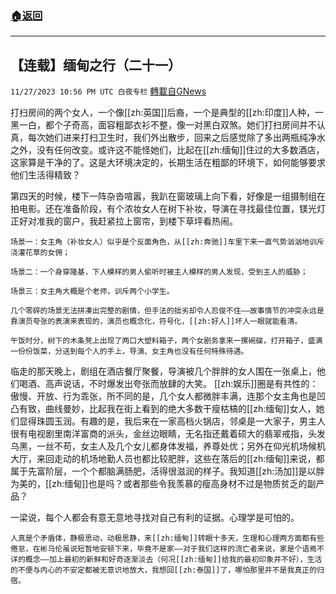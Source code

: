 ###  [:house:返回](README.md)
---


## 【连载】缅甸之行（二十一）
`11/27/2023 10:56 PM UTC 白夜专栏` [轉載自GNews](https://gnews.org/articles/2043667)

         



打扫房间的两个女人，一个像[[zh:英国]]后裔，一个是典型的[[zh:印度]]人种，一黑一白，都个子奇高，面容粗鄙衣衫不整，像一对黑白双煞。她们打扫房间并不认真，每次她们进来打扫卫生时，我们外出散步，回来之后感觉除了多出两瓶纯净水之外，没有任何改变。或许这不能怪她们，比起在[[zh:缅甸]]住过的大多数酒店，这家算是干净的了。这是大环境决定的，长期生活在粗鄙的环境下，如何能够要求他们生活得精致？

   第四天的时候，楼下一阵杂沓喧嚣，我趴在窗玻璃上向下看，好像是一组摄制组在拍电影。还在准备阶段，有个浓妆女人在树下补妆，导演在寻找最佳位置，镁光灯正好对准我的窗户，我赶紧拉上窗帘，到楼下草坪看热闹。

    场景一：女主角（补妆女人）似乎是个反面角色，从[[zh:奔驰]]车里下来一直气势汹汹地训斥浇灌花草的女佣；

    场景二：一个身穿隆基，下人模样的男人偷听时被主人模样的男人发现，受到主人的威胁；

    场景三：女主角大概是个老师，训斥两个小学生。

    几个零碎的场景无法拼凑出完整的剧情，但手法的拙劣却令人忍俊不住——故事情节的冲突永远是靠演员夸张的表演来表现的，演员也概念化，符号化，[[zh:好人]]坏人一眼就能看清。

    午饭时分，树下的木条凳上出现了两口大塑料箱子，两个女剧务拿来一摞碗碟，打开箱子，盛满一份份饭菜，分送到每个人的手上，导演、女主角也没有任何特殊待遇。

临走的那天晚上，剧组在酒店餐厅聚餐，导演被几个胖胖的女人围在一张桌上，他们喝酒、高声说话，不时爆发出夸张而放肆的大笑。   [[zh:娱乐]]圈是有共性的：傲慢、开放、行为乖张，所不同的是，几个女人都微胖丰满，连那个女主角也是凹凸有致，曲线曼妙，比起我在街上看到的绝大多数干瘦枯槁的[[zh:缅甸]]女人，她们显得珠圆玉润。有趣的是，我后来在一家高档火锅店，邻桌是一大家子，男主人很有电视剧里南洋富商的派头，金丝边眼睛，无名指还戴着硕大的翡翠戒指，头发乌黑，一丝不苟，女主人及几个女儿都身体发福，养尊处优；另外在仰光机场候机大厅，来回走动的机场地勤人员也都比较肥胖，这些在落后的[[zh:缅甸]]来说，都属于先富阶层，一个个都脑满肠肥，活得很滋润的样子。我知道[[zh:汤加]]是以胖为美的，[[zh:缅甸]]也是吗？或者那些令我羡慕的瘦高身材不过是物质贫乏的副产品？

一梁说，每个人都会有意无意地寻找对自己有利的证据。心理学是可怕的。

    人真是个矛盾体，静极思动，动极思静，来[[zh:缅甸]]转眼十多天，生理和心理两方面都有些倦怠，在彬乌伦虽说短暂地安顿下来，毕竟不是家——对于我们这样的流亡者来说，家是个语焉不详的概念——加上最初的新鲜和好奇逐渐淡去（何况[[zh:缅甸]]给我的最初印象并不好），生活的不便与内心的不安定都被无意识地放大，我想回[[zh:泰国]]了，哪怕那里并不是我真正的归宿。
